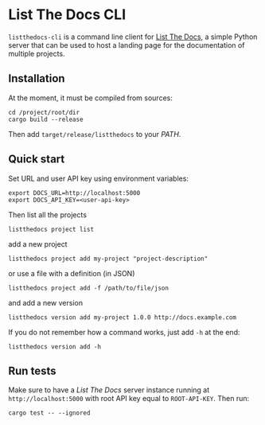 # List The Docs CLI

`listthedocs-cli` is a command line client for [List The Docs](https://github.com/allebacco/listthedocs),
a simple Python server that can be used to host a landing page for the documentation
of multiple projects.

## Installation

At the moment, it must be compiled from sources:

    cd /project/root/dir
    cargo build --release

Then add `target/release/listthedocs` to your *PATH*.

## Quick start

Set URL and user API key using environment variables:

    export DOCS_URL=http://localhost:5000
    export DOCS_API_KEY=<user-api-key>

Then list all the projects

    listthedocs project list

add a new project

    listthedocs project add my-project "project-description"

or use a file with a definition (in JSON)

    listthedocs project add -f /path/to/file/json

and add a new version

    listthedocs version add my-project 1.0.0 http://docs.example.com

If you do not remember how a command works, just add `-h` at the end:

    listthedocs version add -h

## Run tests

Make sure to have a *List The Docs* server instance running at
`http://localhost:5000` with root API key equal to `ROOT-API-KEY`.
Then run:

    cargo test -- --ignored
